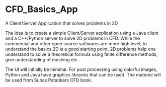 # CFD_Basics_App
A Client/Server Application that solves problems in 2D

The idea is to create a simple Client/Server application using a Java client and a C++/Python server to solve 2D problems in CFD. 
While the commercial and other open source softwares are more high level, to understand the basics 2D is a good starting point. 2D problems help one understand to solve a theoretical formula using finite difference methods, give understanding of meshing etc. 

The UI will initially be minimal. For post processing using colorful images, Python and Java have graphics libraries that can be used.
The material will be used from Suhas Patankars CFD book.
